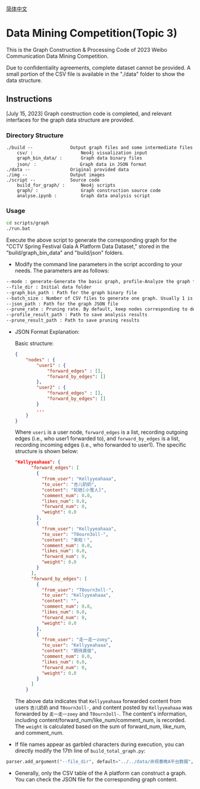 [简体中文](./README-zh.md)

# Data Mining Competition(Topic 3)

This is the Graph Construction & Processing Code of 2023 Weibo Communication Data Mining Competition.

Due to confidentiality agreements, complete dataset cannot be provided. A small portion of the CSV file is available in the "./data" folder to show the data structure.

## Instructions
[July 15, 2023] Graph construction code is completed, and relevant interfaces for the graph data structure are provided.

### Directory Structure
```
./build --              Output graph files and some intermediate files
    csv/ :                  Neo4j visualization input
    graph_bin_data/ :       Graph data binary files
    json/ ：                Graph data in JSON format
./data --               Original provided data
./img --                Output images
./script --             Source code
    build_for_graph/ :      Neo4j scripts
    graph/ :                Graph construction source code
    analyse.ipynb :         Graph data analysis script
```

### Usage
```bash
cd scripts/graph
./run.bat
```
Execute the above script to generate the corresponding graph for the "CCTV Spring Festival Gala A Platform Data Dataset," stored in the "build/graph_bin_data" and "build/json" folders.

- Modify the command line parameters in the script according to your needs. The parameters are as follows:
```bash
--mode : generate-Generate the basic graph, profile-Analyze the graph for pruning, prune-Prune the graph based on degrees. Generally, only 'generate' is used.
--file_dir : Initial data folder
--graph_bin_path : Path for the graph binary file
--batch_size : Number of CSV files to generate one graph. Usually 1 is faster. Starting from 3, it takes a long time.
--json_path : Path for the graph JSON file
--prune_rate : Pruning rate. By default, keep nodes corresponding to degrees above max_deg*0.7
--profile_result_path : Path to save analysis results
--prune_result_path : Path to save pruning results
```

- JSON Format Explanation:

    Basic structure:
    ```json
    {
        "nodes" : {
            "user1" : {
                "forward_edges" : [],
                "forward_by_edges": []
            },
            "user2" : {
                "forward_edges" : [],
                "forward_by_edges": []
            }
            ...
        }
    }
    ```
    Where `useri` is a user node, `forward_edges` is a list, recording outgoing edges (i.e., who user1 forwarded to), and `forward_by_edges` is a list, recording incoming edges (i.e., who forwarded to user1). The specific structure is shown below:

    ```json
    "Kellyyeahaaa": {
          "forward_edges": [
            {
              "from_user": "Kellyyeahaaa",
              "to_user": "吉儿奶奶",
              "content": "轮她[小雪人]",
              "comment_num": 0.0,
              "likes_num": 0.0,
              "forward_num": 0,
              "weight": 0.0
            },
            {
              "from_user": "Kellyyeahaaa",
              "to_user": "T0ourn3oll·",
              "content": "来啦！",
              "comment_num": 0.0,
              "likes_num": 0.0,
              "forward_num": 0,
              "weight": 0.0
            }
          ],
          "forward_by_edges": [
            {
              "from_user": "T0ourn3oll·",
              "to_user": "Kellyyeahaaa",
              "content": "",
              "comment_num": 0.0,
              "likes_num": 0.0,
              "forward_num": 0,
              "weight": 0.0
            },
            {
              "from_user": "走一走一zoey",
              "to_user": "Kellyyeahaaa",
              "content": "期待龚俊",
              "comment_num": 0.0,
              "likes_num": 0.0,
              "forward_num": 0,
              "weight": 0.0
            }
          ]
        }
    ```
    The above data indicates that `Kellyyeahaaa` forwarded content from users `吉儿奶奶` and `T0ourn3oll·`, and content posted by `Kellyyeahaaa` was forwarded by `走一走一zoey` and `T0ourn3oll·`. The content's information, including content/forward_num/like_num/comment_num, is recorded. The `weight` is calculated based on the sum of forward_num, like_num, and comment_num.

- If file names appear as garbled characters during execution, you can directly modify the 17th line of `build_total_graph.py`:
```python
parser.add_argument("--file_dir", default="../../data/央视春晚A平台数据", help="which root file to build graph for")
```
- Generally, only the CSV table of the A platform can construct a graph. You can check the JSON file for the corresponding graph content.

